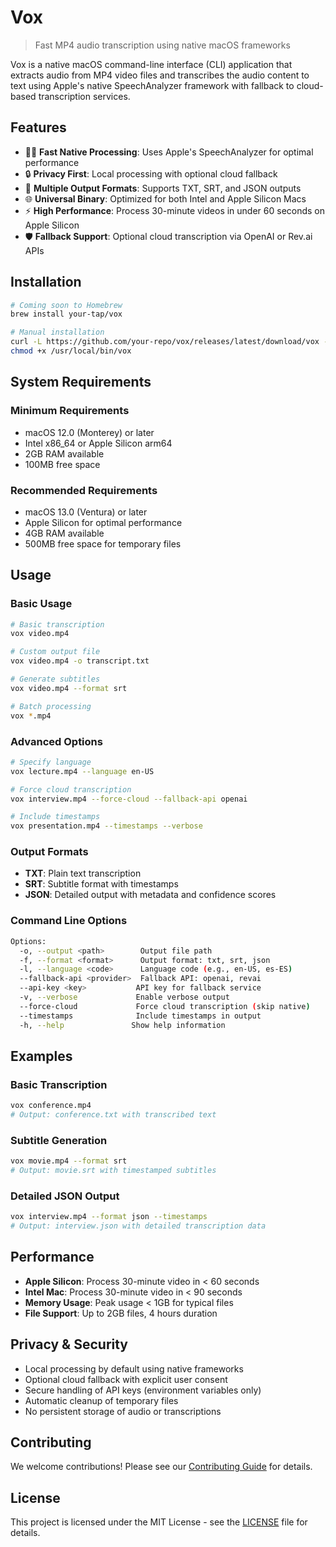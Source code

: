 # Vox

> Fast MP4 audio transcription using native macOS frameworks

Vox is a native macOS command-line interface (CLI) application that extracts audio from MP4 video files and transcribes the audio content to text using Apple's native SpeechAnalyzer framework with fallback to cloud-based transcription services.

## Features

- 🏃‍♂️ **Fast Native Processing**: Uses Apple's SpeechAnalyzer for optimal performance
- 🔒 **Privacy First**: Local processing with optional cloud fallback
- 🎯 **Multiple Output Formats**: Supports TXT, SRT, and JSON outputs
- 🌐 **Universal Binary**: Optimized for both Intel and Apple Silicon Macs
- ⚡ **High Performance**: Process 30-minute videos in under 60 seconds on Apple Silicon
- 🛡️ **Fallback Support**: Optional cloud transcription via OpenAI or Rev.ai APIs

## Installation

```bash
# Coming soon to Homebrew
brew install your-tap/vox

# Manual installation
curl -L https://github.com/your-repo/vox/releases/latest/download/vox -o /usr/local/bin/vox
chmod +x /usr/local/bin/vox
```

## System Requirements

### Minimum Requirements
- macOS 12.0 (Monterey) or later
- Intel x86_64 or Apple Silicon arm64
- 2GB RAM available
- 100MB free space

### Recommended Requirements
- macOS 13.0 (Ventura) or later
- Apple Silicon for optimal performance
- 4GB RAM available
- 500MB free space for temporary files

## Usage

### Basic Usage

```bash
# Basic transcription
vox video.mp4

# Custom output file
vox video.mp4 -o transcript.txt

# Generate subtitles
vox video.mp4 --format srt

# Batch processing
vox *.mp4
```

### Advanced Options

```bash
# Specify language
vox lecture.mp4 --language en-US

# Force cloud transcription
vox interview.mp4 --force-cloud --fallback-api openai

# Include timestamps
vox presentation.mp4 --timestamps --verbose
```

### Output Formats

- **TXT**: Plain text transcription
- **SRT**: Subtitle format with timestamps
- **JSON**: Detailed output with metadata and confidence scores

### Command Line Options

```bash
Options:
  -o, --output <path>        Output file path
  -f, --format <format>      Output format: txt, srt, json
  -l, --language <code>      Language code (e.g., en-US, es-ES)
  --fallback-api <provider>  Fallback API: openai, revai
  --api-key <key>           API key for fallback service
  -v, --verbose             Enable verbose output
  --force-cloud             Force cloud transcription (skip native)
  --timestamps              Include timestamps in output
  -h, --help               Show help information
```

## Examples

### Basic Transcription
```bash
vox conference.mp4
# Output: conference.txt with transcribed text
```

### Subtitle Generation
```bash
vox movie.mp4 --format srt
# Output: movie.srt with timestamped subtitles
```

### Detailed JSON Output
```bash
vox interview.mp4 --format json --timestamps
# Output: interview.json with detailed transcription data
```

## Performance

- **Apple Silicon**: Process 30-minute video in < 60 seconds
- **Intel Mac**: Process 30-minute video in < 90 seconds
- **Memory Usage**: Peak usage < 1GB for typical files
- **File Support**: Up to 2GB files, 4 hours duration

## Privacy & Security

- Local processing by default using native frameworks
- Optional cloud fallback with explicit user consent
- Secure handling of API keys (environment variables only)
- Automatic cleanup of temporary files
- No persistent storage of audio or transcriptions

## Contributing

We welcome contributions! Please see our [Contributing Guide](CONTRIBUTING.md) for details.

## License

This project is licensed under the MIT License - see the [LICENSE](LICENSE) file for details.
